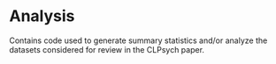 # Analysis

Contains code used to generate summary statistics and/or analyze the datasets considered for review in the CLPsych paper.
